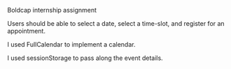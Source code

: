 Boldcap internship assignment

Users should be able to select a date, select a time-slot, and register for an appointment.

I used FullCalendar to implement a calendar.

I used sessionStorage to pass along the event details.
